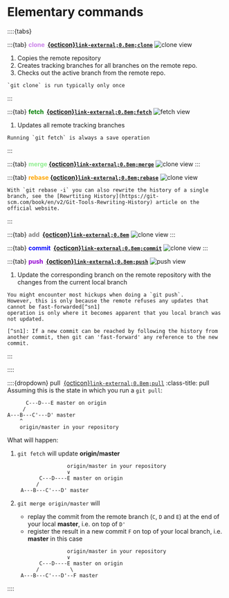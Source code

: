 # Elementary commands 

::::{tabs}

:::{tab} <strong style="color:#ca80e9">clone &nbsp;[{octicon}`link-external;0.8em;clone`](https://git-scm.com/docs/git-clone)</strong>
![clone view](figures/clone_view.svg)
1. Copies the remote repository
1. Creates tracking branches for all branches on the remote repo.
1. Checks out the active branch from the remote repo.
```{note}
`git clone` is run typically only once
```
:::

:::{tab} <strong style="color:green">fetch &nbsp;[{octicon}`link-external;0.8em;fetch`](https://git-scm.com/docs/git-fetch)</strong>
![fetch view](figures/fetch_view.svg)
1. Updates all remote tracking branches
```{note}
Running `git fetch` is always a save operation
```
:::

:::{tab} <strong style="color:lightgreen">merge&nbsp;[{octicon}`link-external;0.8em;merge`](https://git-scm.com/docs/git-merge)</strong>
![clone view](figures/clone_view.svg)
:::

:::{tab} <strong style="color:orange">rebase&nbsp;[{octicon}`link-external;0.8em;rebase`](https://git-scm.com/docs/git-rebase)</strong>
![clone view](figures/clone_view.svg)
```{note}
With `git rebase -i` you can also rewrite the history of a single branch, see the [Rewrtiting History](https://git-scm.com/book/en/v2/Git-Tools-Rewriting-History) article on the official website.
```
:::

:::{tab} <strong style="color:gray">add &nbsp;[{octicon}`link-external;0.8em`](https://git-scm.com/docs/git-add)</strong>
![clone view](figures/clone_view.svg)
:::

:::{tab} <strong style="color:blue">commit &nbsp;[{octicon}`link-external;0.8em;commit`](https://git-scm.com/docs/git-commit)</strong>
![clone view](figures/clone_view.svg)
:::

:::{tab} <strong style="color:darkviolet">push &nbsp;[{octicon}`link-external;0.8em;push`](https://git-scm.com/docs/git-push)</strong>
![push view](figures/push_view.svg)
1. Update the corresponding branch on the remote repository with the changes from the current local branch
```{note}
You might encounter most hickups when doing a `git push`.
However, this is only because the remote refuses any updates that cannot be fast-forwarded[^sn1]
operation is only where it becomes apparent that you local branch was not updated.

[^sn1]: If a new commit can be reached by following the history from another commit, then git can 'fast-forward' any reference to the new commit.
```

:::

::::

::::{dropdown} pull &nbsp;[{octicon}`link-external;0.8em;pull`](https://git-scm.com/docs/git-pull)
:class-title: pull
Assuming this is the state in which you run a `git pull`:
```
      C---D---E master on origin
     /
A---B---C'---D' master
    ^
    origin/master in your repository
```
What will happen:

1. `git fetch` will update **origin/master**
   ```
                   origin/master in your repository
                   ∨
          C---D----E master on origin
         /
    A---B---C'---D' master
   ```
2. `git merge origin/master` will
  
   - replay the commit from the remote branch (`C`, `D` and `E`) at the end of your local **master**, i.e. on top of `D'`
   - register the result in a new commit `F` on top of your local branch, i.e. **master** in this case
   ```
                   origin/master in your repository
                   ∨
          C---D----E master on origin
         /          \
    A---B---C'---D'--F master
   ```
::::
